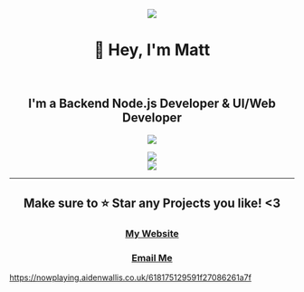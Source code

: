 <p align="center"><img src="https://i.imgur.com/A6bWGFl.gif"/></p>
<h1 align="center">👋 Hey, I'm Matt</h1>
<br>
<h2 align="center">I'm a Backend Node.js Developer & UI/Web Developer<br></h2>
<div align="center">
<a href="https://discord.com/users/317271418846838786">
  <img src="https://lanyard-profile-readme.vercel.app/api/317271418846838786" align="center"/>
</a>
</div>
<p align="center">
    <img align="center" src="https://github-readme-stats.vercel.app/api?username=Matt-js-3K&show_icons=true&theme=react&include_all_commits=true&count_private=true&hide_border=true">
  <br>  
    <img align="center" src="https://github-readme-stats.vercel.app/api/top-langs/?username=Matt-js-3K&hide_border=true&theme=react&layout=compact">
</p>
<hr>
<h2 align="center">Make sure to ⭐ Star any Projects you like! <3</h2>
<h3 align="center"><a href='https://threekai.xyz' target="_blank">My Website</a></h3>
<h3 align="center"><a href='mailto: matt@threekai.xyz' target="_blank">Email Me</a></h3>

https://nowplaying.aidenwallis.co.uk/618175129591f27086261a7f

